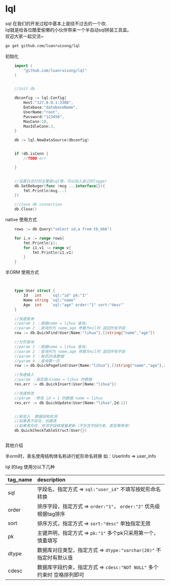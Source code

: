 # lql

sql 在我们的开发过程中基本上是绕不过去的一个坎.  
lql就是给各位酷爱偷懒的小伙伴带来一个半自动sql拼装工具盒。  
欢迎大家一起交流~  


```sh
go get github.com/luanruisong/lql
```

初始化

```go
    import (
        "github.com/luanruisong/lql"
    )


    //init db

    dbconfig := lql.Config{
        Host:"127.0.0.1:3306",
        Database:"databaseName",
        UserName:"root",
        Password:"123456",
        MaxConn:10,
        MaxIdleConn:3,
    }

    db := lql.NewDataSource(dbconfig)


    if !db.isConn {
        //TODO err

    }


    //设置日志打印主要是sql等，可以加入自己的logger
    db.SetDebuger(func (msg ...interface{}){
        fmt.Println(msg...)
    })

    //close db connection
    db.Close()

```

native 使用方式

```go
    rows := db.Query("select id,a from tb_bbb")

    for i,v := range rows{
        fmt.Println(i);
        for i1,v1 := range v{
            fmt.Println(i1,v1)
        }
    }
```


半ORM 使用方式

```go


    type User struct {
        Id   int    `sql:"id" pk:"1"`
        Name string `sql:"name"`
        Age  int    `sql:"age" order:"1" sort:"desc"`
    }

    //快速查询
    //param 1 ：根据name = lihua 查询，
    //param 2 ：查询列为 name,age 参数为nil时 返回所有字段
    row := db.QuickFind(User{Name:"lihua"},[]string{"name","age"})

    //分页查询
    //param 1 ：根据name = lihua 查询，
    //param 2 ：查询列为 name,age 参数为nil时 返回所有字段
    //param 3 ：每页20条数据
    //param 4 ：查询第一页
    row := db.QuickPageFind(User{Name:"lihua"},[]string{"name","age"},20,1)

    //快速插入
    //param ：指定插入name = lihua 的数据
    res,err := db.QuickInsert(User{Name:"lihua"})

    //快速修改
    //param ：修改 id = 1 的数据 name = lihua
    res,err := db.QuickUpdate(User{Name:"lihua",Id:1})


    //新加入  数据结构检测
    //如果表不存在，创建表
    //如果表存在，检测字段做增量更新（不包含字段约束，类型等修改）
    db.QuickCheckTableStruct(User{})



```

其他介绍

半orm时，表名使用结构体名称进行蛇形命名转换
如：UserInfo => user_info

lql 的tag 使用分以下几种

tag_name | description
:- | :-
sql   | 字段名，指定方式 => `sql:"user_id"` 不填写按蛇形命名转换|
order | 排序字段，指定方式 => `order:"1"`， `order:"2"` 优先级根据tag排序 |
sort  | 排序方式，指定方式 => `sort:"desc"` 单独指定无效 |
pk    | 主键声明，指定方式 => `pk:"1"` 多个pk只采用第一个，慎重填写 |
dtype | 数据库对应类型，指定方式 => `dtype:"varchar(20)"` 不指定时有默认值 |
cdesc | 数据库字段约束，指定方式 => `cdesc:"NOT NULL"` 多个约束时 空格排列即可 |

